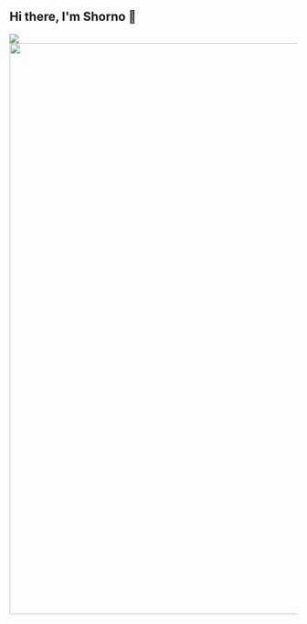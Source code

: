 ## Hi there, I'm Shorno 👋

<a href="https://github.com/anuraghazra/github-readme-stats">
  <img  align="center"   src="https://github-readme-stats.vercel.app/api/top-langs/?username=shorno&layout=compact" />
</a>
<a href="https://github.com/anuraghazra/convoychat">
  <img  align="center" width="1000px"  src="https://github-readme-stats.vercel.app/api/wakatime?username=MrShorno&layout=compact" />
</a>

